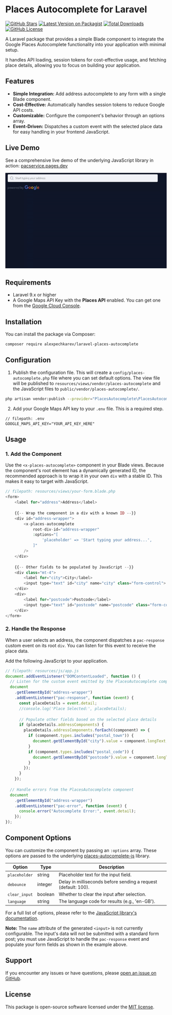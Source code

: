 # Places Autocomplete for Laravel

[![GitHub Stars](https://img.shields.io/github/stars/alexpechkarev/laravel-places-autocomplete.svg?style=flat-square)](https://github.com/alexpechkarev/laravel-places-autocomplete/stargazers)
[![Latest Version on Packagist](https://img.shields.io/packagist/v/alexpechkarev/laravel-places-autocomplete.svg?style=flat-square)](https://packagist.org/packages/alexpechkarev/laravel-places-autocomplete)
[![Total Downloads](https://img.shields.io/packagist/dt/alexpechkarev/laravel-places-autocomplete.svg?style=flat-square)](https://packagist.org/packages/alexpechkarev/laravel-places-autocomplete)
[![GitHub License](https://img.shields.io/github/license/alexpechkarev/laravel-places-autocomplete.svg?style=flat-square)](https://github.com/alexpechkarev/laravel-places-autocomplete/blob/master/LICENSE)

A Laravel package that provides a simple Blade component to integrate the Google Places Autocomplete functionality into your application with minimal setup.

It handles API loading, session tokens for cost-effective usage, and fetching place details, allowing you to focus on building your application.

## Features

- **Simple Integration:** Add address autocomplete to any form with a single Blade component.
- **Cost-Effective:** Automatically handles session tokens to reduce Google API costs.
- **Customizable:** Configure the component's behavior through an options array.
- **Event-Driven:** Dispatches a custom event with the selected place data for easy handling in your frontend JavaScript.

## Live Demo

See a comprehensive live demo of the underlying JavaScript library in action: [pacservice.pages.dev](https://pacservice.pages.dev/)

<img src="places-autocomplete-js.gif" alt="A video demonstrating the Places Autocomplete JavaScript component in action, showing address suggestions and selection.">

## Requirements

- Laravel 9.x or higher
- A Google Maps API Key with the **Places API** enabled. You can get one from the [Google Cloud Console](https://console.cloud.google.com/google/maps-apis).

## Installation

You can install the package via Composer:

```bash
composer require alexpechkarev/laravel-places-autocomplete
```

## Configuration

1.  Publish the configuration file. This will create a `config/places-autocomplete.php` file where you can set default options. The view file will be published to `resources/views/vendor/places-autocomplete` and the JavaScript files to `public/vendor/places-autocomplete/`.

```bash
php artisan vendor:publish --provider="PlacesAutocomplete\PlacesAutocompleteServiceProvider"
```

2.  Add your Google Maps API key to your `.env` file. This is a required step.

```dotenv
// filepath: .env
GOOGLE_MAPS_API_KEY="YOUR_API_KEY_HERE"
```

## Usage

### 1. Add the Component

Use the `<x-places-autocomplete>` component in your Blade views. Because the component's root element has a dynamically generated ID, the recommended approach is to wrap it in your own `div` with a stable ID. This makes it easy to target with JavaScript.

```php
// filepath: resources/views/your-form.blade.php
<form>
    <label for="address">Address</label>

    {{-- Wrap the component in a div with a known ID --}}
    <div id="address-wrapper">
        <x-places-autocomplete
            root-div-id="address-wrapper"
            :options="[
                'placeholder' => 'Start typing your address...',
            ]"
        />
    </div>

    {{-- Other fields to be populated by JavaScript --}}
    <div class="mt-4">
        <label for="city">City</label>
        <input type="text" id="city" name="city" class="form-control">
    </div>
    <div>
        <label for="postcode">Postcode</label>
        <input type="text" id="postcode" name="postcode" class="form-control">
    </div>
</form>
```

### 2. Handle the Response

When a user selects an address, the component dispatches a `pac-response` custom event on its root `div`. You can listen for this event to receive the place data.

Add the following JavaScript to your application.

```javascript
// filepath: resources/js/app.js
document.addEventListener("DOMContentLoaded", function () {
  // Listen for the custom event emitted by the PlacesAutocomplete component
  document
    .getElementById("address-wrapper")
    .addEventListener("pac-response", function (event) {
      const placeDetails = event.detail;
      //console.log('Place Selected:', placeDetails);

      // Populate other fields based on the selected place details
      if (placeDetails.addressComponents) {
        placeDetails.addressComponents.forEach((component) => {
          if (component.types.includes("postal_town")) {
            document.getElementById("city").value = component.longText;
          }
          if (component.types.includes("postal_code")) {
            document.getElementById("postcode").value = component.longText;
          }
        });
      }
    });

  // Handle errors from the PlacesAutocomplete component
  document
    .getElementById("address-wrapper")
    .addEventListener("pac-error", function (event) {
      console.error("Autocomplete Error:", event.detail);
    });
});
```

## Component Options

You can customize the component by passing an `:options` array. These options are passed to the underlying [places-autocomplete-js](https://github.com/alexpechkarev/places-autocomplete-js) library.

| Option        | Type    | Description                                                    |
| ------------- | ------- | -------------------------------------------------------------- |
| `placeholder` | string  | Placeholder text for the input field.                          |
| `debounce`    | integer | Delay in milliseconds before sending a request (default: 100). |
| `clear_input` | boolean | Whether to clear the input after selection.                    |
| `language`    | string  | The language code for results (e.g., 'en-GB').                 |

For a full list of options, please refer to the [JavaScript library's documentation](https://github.com/alexpechkarev/places-autocomplete-js?tab=readme-ov-file#configuration).

**Note:** The `name` attribute of the generated `<input>` is not currently configurable. The input's data will not be submitted with a standard form post; you must use JavaScript to handle the `pac-response` event and populate your form fields as shown in the example above.

## Support

If you encounter any issues or have questions, please [open an issue on GitHub](https://github.com/alexpechkarev/laravel-places-autocomplete/issues).

## License

This package is open-source software licensed under the [MIT license](https://github.com/alexpechkarev/laravel-places-autocomplete/blob/master/LICENSE).